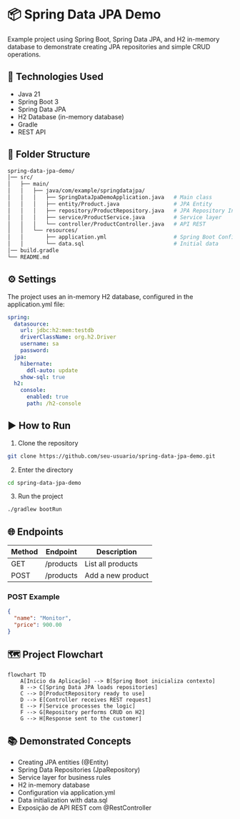 # 📦 Spring Data JPA Demo

Example project using Spring Boot, Spring Data JPA, and H2 in-memory database to demonstrate creating JPA repositories and simple CRUD operations.

## 🚀 Technologies Used

- Java 21
- Spring Boot 3
- Spring Data JPA
- H2 Database (in-memory database)
- Gradle
- REST API

## 📂 Folder Structure

```bash
spring-data-jpa-demo/
│── src/
│   ├── main/
│   │   ├── java/com/example/springdatajpa/
│   │   │   ├── SpringDataJpaDemoApplication.java   # Main class
│   │   │   ├── entity/Product.java                 # JPA Entity
│   │   │   ├── repository/ProductRepository.java   # JPA Repository Interface
│   │   │   ├── service/ProductService.java         # Service layer
│   │   │   └── controller/ProductController.java   # API REST
│   │   └── resources/
│   │       ├── application.yml                     # Spring Boot Configuration
│   │       └── data.sql                            # Initial data
│── build.gradle
└── README.md
```

## ⚙️ Settings

The project uses an in-memory H2 database, configured in the application.yml file:

```yaml
spring:
  datasource:
    url: jdbc:h2:mem:testdb
    driverClassName: org.h2.Driver
    username: sa
    password:
  jpa:
    hibernate:
      ddl-auto: update
    show-sql: true
  h2:
    console:
      enabled: true
      path: /h2-console
```

## ▶️ How to Run

1. Clone the repository

```bash
git clone https://github.com/seu-usuario/spring-data-jpa-demo.git
```

2. Enter the directory

```bash
cd spring-data-jpa-demo
```

3. Run the project

```bash
./gradlew bootRun
```

## 🌐 Endpoints

| Method | Endpoint | Description |
|-------|----------|----------|
| GET |	/products |	List all products |
| POST |	/products |	Add a new product

### POST Example

```json
{
  "name": "Monitor",
  "price": 900.00
}
```

## 🗺 Project Flowchart

```mermaid
flowchart TD
    A[Início da Aplicação] --> B[Spring Boot inicializa contexto]
    B --> C[Spring Data JPA loads repositories]
    C --> D[ProductRepository ready to use]
    D --> E[Controller receives REST request]
    E --> F[Service processes the logic]
    F --> G[Repository performs CRUD on H2]
    G --> H[Response sent to the customer]
```

## 📚 Demonstrated Concepts
- Creating JPA entities (@Entity)
- Spring Data Repositories (JpaRepository)
- Service layer for business rules
- H2 in-memory database
- Configuration via application.yml
- Data initialization with data.sql
- Exposição de API REST com @RestController






